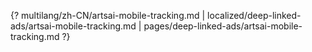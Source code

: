 {? multilang/zh-CN/artsai-mobile-tracking.md | localized/deep-linked-ads/artsai-mobile-tracking.md | pages/deep-linked-ads/artsai-mobile-tracking.md ?}
